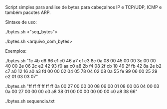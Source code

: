 Script simples para análise de bytes para cabeçalhos IP e TCP/UDP, ICMP e também pacotes ARP.

Sintaxe de uso:

./bytes.sh <"seq_bytes">

./bytes.sh <arquivo_com_bytes>



Exemplos:

./bytes.sh "1c 4b d6 66 e1 c0 46 a7 cf c3 8c 0a 08 00 45 00 00 3c 00 00 40 00 2e 06 2c e2 42 93 f0 aa c0 a8 2b f4 08 2f cb 10 49 2f fb 42 8a 2e b2 c7 a0 12 16 a0 a3 fd 00 00 02 04 05 78 04 02 08 0a 55 fe 99 06 00 25 29 e2 01 03 03 07"

./bytes.sh "ff ff ff ff ff ff 0a 00 27 00 00 00 08 06 00 01 08 00 06 04 00 03 0a 00 27 00 00 00 c0 a8 38 01 00 00 00 00 00 00 c0 a8 38 66"

./bytes.sh sequencia.txt
